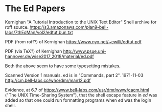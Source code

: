 # The Ed Papers

Kernighan
"A Tutorial Introduction to the UNIX Text Editor"
Shell archive for roff source.
https://s3.amazonaws.com/plan9-bell-labs/7thEdMan/vol2/edtut.bun.txt

PDF (from roff?) of Kernighan
https://www.nyx.net/~ewilli/edtut.pdf

PDF (via TeX?) of Kernighan
http://www.psue.uni-hannover.de/wise2017_2018/material/ed.pdf

Both the above seem to have some typesetting mistakes.

Scanned Version 1 manuals. ed is in "Commands, part 2".
1971-11-03 http://cm.bell-labs.co/who/dmr/man12.pdf

Evidence, at 6.7 of https://www.bell-labs.com/usr/dmr/www/cacm.html ("The UNIX Time-Sharing System"), that the shell escape feature in _ed_ was added so that one could run formatting programs when _ed_ was the login shell.

